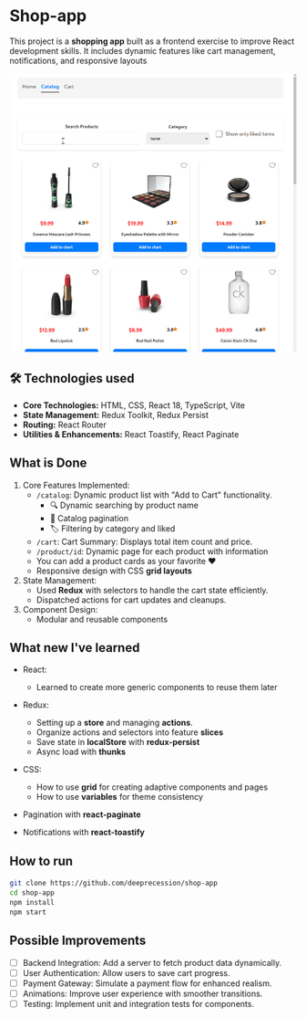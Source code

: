 # Shop-app

This project is a **shopping app** built as a frontend exercise to improve React development skills. It includes dynamic features like cart management, notifications, and responsive layouts

![Description](./docs/shop-app.gif)

## 🛠️ Technologies used

- **Core Technologies:** HTML, CSS, React 18, TypeScript, Vite
- **State Management:** Redux Toolkit, Redux Persist
- **Routing:** React Router
- **Utilities & Enhancements:** React Toastify, React Paginate

## What is Done

1. Core Features Implemented:
   - `/catalog`: Dynamic product list with "Add to Cart" functionality.
     - 🔍 Dynamic searching by product name
     - 📄 Catalog pagination
     - 🏷️ Filtering by category and liked
   - `/cart`: Cart Summary: Displays total item count and price.
   - `/product/id`: Dynamic page for each product with information
   - You can add a product cards as your favorite ❤️
   - Responsive design with CSS **grid layouts**
2. State Management:
   - Used **Redux** with selectors to handle the cart state efficiently.
   - Dispatched actions for cart updates and cleanups.
3. Component Design:
   - Modular and reusable components

## What new I've learned

- React:

  - Learned to create more generic components to reuse them later

- Redux:

  - Setting up a **store** and managing **actions**.
  - Organize actions and selectors into feature **slices**
  - Save state in **localStore** with **redux-persist**
  - Async load with **thunks**

- CSS:

  - How to use **grid** for creating adaptive components and pages
  - How to use **variables** for theme consistency

- Pagination with **react-paginate**
- Notifications with **react-toastify**

## How to run

```bash
git clone https://github.com/deeprecession/shop-app
cd shop-app
npm install
npm start
```

## Possible Improvements

- [ ] Backend Integration: Add a server to fetch product data dynamically.
- [ ] User Authentication: Allow users to save cart progress.
- [ ] Payment Gateway: Simulate a payment flow for enhanced realism.
- [ ] Animations: Improve user experience with smoother transitions.
- [ ] Testing: Implement unit and integration tests for components.
